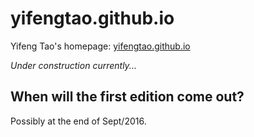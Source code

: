 # yifengtao.github.io
Yifeng Tao's homepage: [yifengtao.github.io](yifengtao.github.io)

*Under construction currently...*

## When will the first edition come out?
Possibly at the end of Sept/2016.
